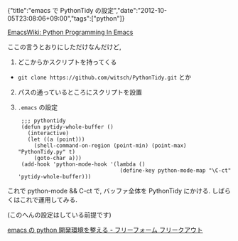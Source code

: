 {"title":"emacs で PythonTidy の設定","date":"2012-10-05T23:08:06+09:00","tags":["python"]}

[EmacsWiki: Python Programming In Emacs](http://emacswiki.org/emacs/PythonProgrammingInEmacs#toc21)

ここの言うとおりにしただけなんだけど,

1. どこからかスクリプトを持ってくる
  - `git clone https://github.com/witsch/PythonTidy.git` とか
2. パスの通っているところにスクリプトを設置
3. `.emacs` の設定

        ;;; pythontidy
        (defun pytidy-whole-buffer ()
          (interactive)
          (let ((a (point)))
            (shell-command-on-region (point-min) (point-max) "PythonTidy.py" t)
            (goto-char a)))
        (add-hook 'python-mode-hook '(lambda ()
                                       (define-key python-mode-map "\C-ct" 'pytidy-whole-buffer)))

これで python-mode && C-ct で, バッファ全体を PythonTidy にかける. しばらくはこれで運用してみる.

 (このへんの設定はしている前提です)

[emacs の python 開発環境を整える - フリーフォーム フリークアウト](http://d.hatena.ne.jp/cou929_la/20110525/1306321857)
